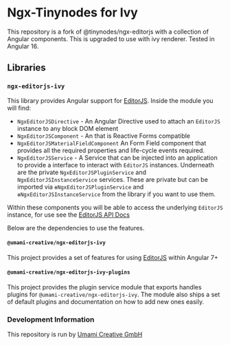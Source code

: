 # Ngx-Tinynodes for Ivy

This repository is a fork of @tinynodes/ngx-editorjs with a collection of Angular components.
This is upgraded to use with ivy renderer. Tested in Angular 16.

## Libraries

### `ngx-editorjs-ivy`

This library provides Angular support for [EditorJS](https://editorjs.io). Inside the module you will find:

- `NgxEditorJSDirective` - An Angular Directive used to attach an `EditorJS` instance to any block DOM element
- `NgxEditorJSComponent` - An that is Reactive Forms compatible
- `NgxEditorJSMaterialFieldComponent` An Form Field component that provides all the required properties and life-cycle events required.
- `NgxEditorJSService` - A Service that can be injected into an application to provide a interface to interact with `EditorJS` instances. Underneath are the private `NgxEditorJSPluginService` and `NgxEditorJSInstanceService` services. These are private but can be imported via `ɵNgxEditorJSPluginService` and `ɵNgxEditorJSInstanceService` from the library if you want to use them.

Within these components you will be able to access the underlying `EditorJS` instance, for use see the [EditorJS API Docs](https://editorjs.io/api)

Below are the dependencies to use the features.

#### `@umami-creative/ngx-editorjs-ivy`

This project provides a set of features for using [EditorJS](https://editorjs.io) within Angular 7+

#### `@umami-creative/ngx-editorjs-ivy-plugins`

This project provides the plugin service module that exports handles
 plugins for `@umami-creative/ngx-editorjs-ivy`. The module also ships a set of default
 plugins and documentation on how to add new ones easily.

### Development Information

This repository is run by [Umami Creative GmbH](https://umami-creative.de)
